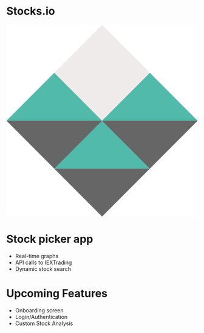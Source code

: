 # Stocks.io
![Screenshot](launchLogo.png)
# Stock picker app
  - Real-time graphs
  - API calls to IEXTrading
  - Dynamic stock search
# Upcoming Features
- Onboarding screen
- Login/Authentication
- Custom Stock Analysis
